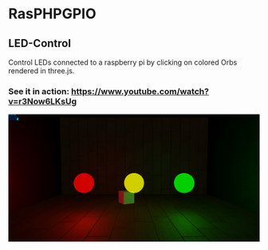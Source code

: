 # RasPHPGPIO

## LED-Control
Control LEDs connected to a raspberry pi by clicking on colored Orbs rendered in three.js.
### See it in action: https://www.youtube.com/watch?v=r3Now6LKsUg

![alt tag](led-control/led-control.png)
